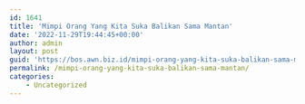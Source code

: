 ```yaml
---
id: 1641
title: 'Mimpi Orang Yang Kita Suka Balikan Sama Mantan'
date: '2022-11-29T19:44:45+00:00'
author: admin
layout: post
guid: 'https://bos.awn.biz.id/mimpi-orang-yang-kita-suka-balikan-sama-mantan/'
permalink: /mimpi-orang-yang-kita-suka-balikan-sama-mantan/
categories:
    - Uncategorized
---
```


